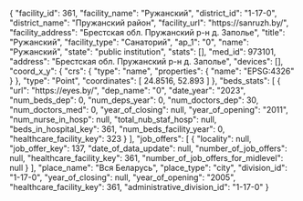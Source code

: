 {
    "facility_id": 361,
    "facility_name": "Ружанский",
    "district_id": "1-17-0",
    "district_name": "Пружанский район",
    "facility_url": "https:\/\/sanruzh.by\/",
    "facility_address": "Брестская обл. Пружанский р-н д. Заполье",
    "title": "Ружанский",
    "facility_type": "Санаторий",
    "ap_1": "0",
    "name": "Ружанский",
    "state": "public institution",
    "stats": [],
    "med_id": 973101,
    "address": "Брестская обл. Пружанский р-н д. Заполье",
    "devices": [],
    "coord_x_y": {
        "crs": {
            "type": "name",
            "properties": {
                "name": "EPSG:4326"
            }
        },
        "type": "Point",
        "coordinates": [
            24.8516,
            52.893
        ]
    },
    "beds_stats": [
        {
            "url": "https:\/\/eyes.by\/",
            "dep_name": "0",
            "date_year": "2023",
            "num_beds_dep": 0,
            "num_deps_year": 0,
            "num_doctors_dep": 30,
            "num_doctors_med": 0,
            "year_of_closing": null,
            "year_of_opening": "2011",
            "num_nurse_in_hosp": null,
            "total_nub_staf_hosp": null,
            "beds_in_hospital_key": 361,
            "num_beds_facility_year": 0,
            "healthcare_facility_key": 323
        }
    ],
    "job_offers": [
        {
            "locality": null,
            "job_offer_key": 137,
            "date_of_data_update": null,
            "number_of_job_offers": null,
            "healthcare_facility_key": 361,
            "number_of_job_offers_for_midlevel": null
        }
    ],
    "place_name": "Вся Беларусь",
    "place_type": "city",
    "division_id": "1-17-0",
    "year_of_closing": null,
    "year_of_opening": "2005",
    "healthcare_facility_key": 361,
    "administrative_division_id": "1-17-0"
}